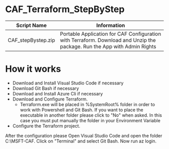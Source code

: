 # CAF_Terraform_StepByStep

| **Script Name** | **Information** |
| ------------- | ------------- |
| CAF_stepBystep.zip  | Portable Application for CAF Configuration with Terraform. Download and Unzip the package. Run the App with Admin Rights |

# How it works

- Download and Install Visual Studio Code if necessary
- Download Git Bash if necessary
- Download and Install Azure Cli if necessary
- Download and Configure Terraform.
    - Terraform.exe will be placed in %SystemRoot% folder in order to work with Powershell and Git Bash. If you want to place the executable in another folder please click to "No" when asked. In this case you must put manually the folder in your Environment Variable
- Configure the Terraform project.

After the configuration please Open Visual Studio Code and open the folder C:\MSFT-CAF. Click on "Terminal" and select Git Bash. Now run az login.
